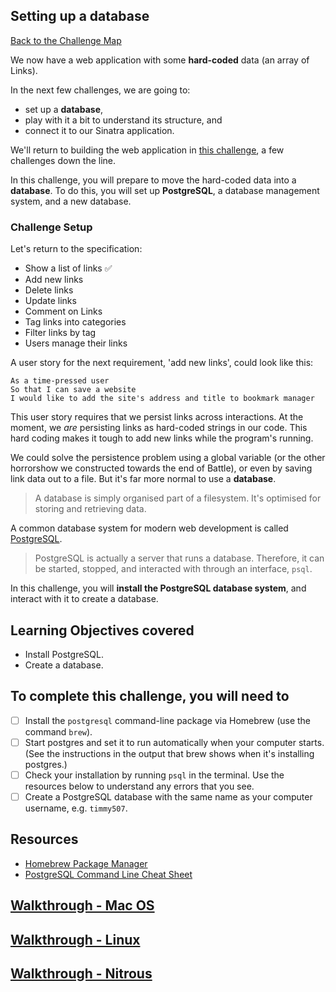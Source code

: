 ## Setting up a database

[Back to the Challenge Map](00_challenge_map.md)

We now have a web application with some **hard-coded** data (an array of Links). 

In the next few challenges, we are going to: 

- set up a **database**, 
- play with it a bit to understand its structure, and 
- connect it to our Sinatra application.

We'll return to building the web application in [this challenge](./09_creating_links.md), a few challenges down the line.

In this challenge, you will prepare to move the hard-coded data into a **database**. To do this, you will set up **PostgreSQL**, a database management system, and a new database.

### Challenge Setup

Let's return to the specification:

* Show a list of links :white_check_mark:
* Add new links
* Delete links
* Update links
* Comment on Links
* Tag links into categories
* Filter links by tag
* Users manage their links

A user story for the next requirement, 'add new links', could look like this:

```
As a time-pressed user
So that I can save a website
I would like to add the site's address and title to bookmark manager
```

This user story requires that we persist links across interactions. At the moment, we _are_ persisting links as hard-coded strings in our code. This hard coding makes it tough to add new links while the program's running. 

We could solve the persistence problem using a global variable (or the other horrorshow we constructed towards the end of Battle), or even by saving link data out to a file. But it's far more normal to use a **database**. 

> A database is simply organised part of a filesystem. It's optimised for storing and retrieving data.

A common database system for modern web development is called [PostgreSQL](https://en.wikipedia.org/wiki/PostgreSQL).

> PostgreSQL is actually a server that runs a database. Therefore, it can be started, stopped, and interacted with through an interface, `psql`.

In this challenge, you will **install the PostgreSQL database system**, and interact with it to create a database.

## Learning Objectives covered

* Install PostgreSQL.
* Create a database.

## To complete this challenge, you will need to

- [ ] Install the `postgresql` command-line package via Homebrew (use the command `brew`).
- [ ] Start postgres and set it to run automatically when your computer starts. (See the instructions in the output that brew shows when it's installing postgres.)
- [ ] Check your installation by running `psql` in the terminal. Use the resources below to understand any errors that you see.
- [ ] Create a PostgreSQL database with the same name as your computer username, e.g. `timmy507`.

## Resources

* [Homebrew Package Manager](http://brew.sh/)
* [PostgreSQL Command Line Cheat Sheet](http://blog.jasonmeridth.com/posts/postgresql-command-line-cheat-sheet/)

## [Walkthrough - Mac OS](walkthroughs/03_mac.md)
## [Walkthrough - Linux](walkthroughs/03_linux.md)
## [Walkthrough - Nitrous](walkthroughs/03_nitrous.md)
